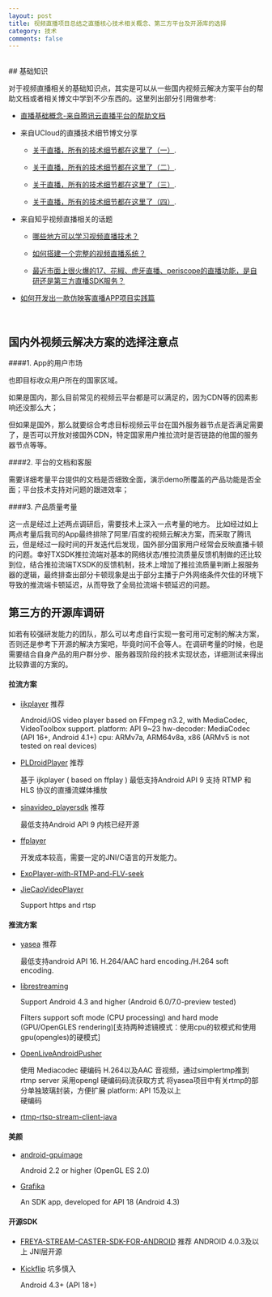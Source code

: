 ```yaml
---
layout: post
title: 视频直播项目总结之直播核心技术相关概念、第三方平台及开源库的选择
category: 技术
comments: false
---
```


<br/>
## 基础知识

对于视频直播相关的基础知识点，其实是可以从一些国内视频云解决方案平台的帮助文档或者相关博文中学到不少东西的。这里列出部分引用做参考:

- [直播基础概念-来自腾讯云直播平台的帮助文档](https://www.qcloud.com/document/product/454/7937)

- 来自UCloud的直播技术细节博文分享

   * [关于直播，所有的技术细节都在这里了（一）](http://blog.ucloud.cn/archives/694).

   * [关于直播，所有的技术细节都在这里了（二）](http://blog.ucloud.cn/archives/699).

   * [关于直播，所有的技术细节都在这里了（三）](http://blog.ucloud.cn/archives/760).

   * [关于直播，所有的技术细节都在这里了（四）](http://blog.ucloud.cn/archives/796).

- 来自知乎视频直播相关的话题

   * [哪些地方可以学习视频直播技术？](https://www.zhihu.com/question/23651189) 

   * [如何搭建一个完整的视频直播系统？](https://www.zhihu.com/question/42162310) 

   * [最近市面上很火爆的17、花椒、虎牙直播、periscope的直播功能，是自研还是第三方直播SDK服务？](https://www.zhihu.com/question/36076688/answer/101142263) 

- [如何开发出一款仿映客直播APP项目实践篇](http://www.jianshu.com/p/b2674fc2ac35#)
<br/>

## 国内外视频云解决方案的选择注意点

####1. App的用户市场

  也即目标收众用户所在的国家区域。

  如果是国内，那么目前常见的视频云平台都是可以满足的，因为CDN等的因素影响还没那么大；

  但如果是国外，那么就要综合考虑目标视频云平台在国外服务器节点是否满足需要了，是否可以开放对接国外CDN，特定国家用户推拉流时是否链路的他国的服务器节点等等。

####2. 平台的文档和客服

  需要详细考量平台提供的文档是否细致全面，演示demo所覆盖的产品功能是否全面；平台技术支持对问题的跟进效率；

####3. 产品质量考量

  这一点是经过上述两点调研后，需要技术上深入一点考量的地方。
  比如经过如上两点考量后我司的App最终排除了阿里/百度的视频云解决方案，而采取了腾讯云，但是经过一段时间的开发迭代后发现，国外部分国家用户经常会反映直播卡顿的问题。幸好TXSDK推拉流端对基本的网络状态/推拉流质量反馈机制做的还比较到位，结合推拉流端TXSDK的反馈机制，技术上增加了推拉流质量判断上报服务器的逻辑，最终排查出部分卡顿现象是出于部分主播于户外网络条件欠佳的环境下导致的推流端卡顿延迟，从而导致了全局拉流端卡顿延迟的问题。

## 第三方的开源库调研

如若有较强研发能力的团队，那么可以考虑自行实现一套可用可定制的解决方案，否则还是参考下开源的解决方案吧，毕竟时间不会等人。在调研考量的时候，也是需要结合自身产品的用户群分步、服务器现阶段的技术实现状态，详细测试来得出比较靠谱的方案的。

#### 拉流方案

* [ijkplayer](https://github.com/Bilibili/ijkplayer)  推荐

  Android/iOS video player based on FFmpeg n3.2, with MediaCodec, VideoToolbox support. 
  platform: API 9~23
  hw-decoder: MediaCodec (API 16+, Android 4.1+)
  cpu: ARMv7a, ARM64v8a, x86 (ARMv5 is not tested on real devices)

* [PLDroidPlayer](https://github.com/Bilibili/ijkplayer) 推荐

  基于 ijkplayer ( based on ffplay )
  最低支持Android API 9
  支持 RTMP 和 HLS 协议的直播流媒体播放

* [sinavideo_playersdk](https://github.com/SinaVDDeveloper/sinavideo_playersdk) 推荐

  最低支持Android API 9
  内核已经开源

* [ffplayer](https://github.com/FFmpeg/FFmpeg/blob/master/ffplay.c)

  开发成本较高，需要一定的JNI/C语言的开发能力。
 
* [ExoPlayer-with-RTMP-and-FLV-seek](https://github.com/ant-streaming/ExoPlayer-with-RTMP-and-FLV-seek)

* [JieCaoVideoPlayer](https://github.com/lipangit/JieCaoVideoPlayer)

   Support https and rtsp
  
  
#### 推流方案

* [yasea](https://github.com/begeekmyfriend/yasea)  推荐

  最低支持android API 16.
  H.264/AAC hard encoding./H.264 soft encoding.
  
* [librestreaming](https://github.com/lakeinchina/librestreaming)

  Support Android 4.3 and higher (Android 6.0/7.0-preview tested)
  
  Filters support soft mode (CPU processing) and hard mode (GPU/OpenGLES rendering)[支持两种滤镜模式：使用cpu的软模式和使用gpu(opengles)的硬模式]

* [OpenLiveAndroidPusher](https://github.com/devillee/OpenLiveAndroidPusher) 

  使用 Mediacodec 硬编码 H.264以及AAC 音视频，通过simplertmp推到 rtmp server
  采用opengl 硬编码码流获取方式
  将yasea项目中有关rtmp的部分单独玻璃封装，方便扩展
  platform: API 15及以上	
  硬编码
  
* [rtmp-rtsp-stream-client-java](https://github.com/pedroSG94/rtmp-rtsp-stream-client-java)

#### 美颜

* [android-gpuimage](https://github.com/CyberAgent/android-gpuimage)
  
  Android 2.2 or higher (OpenGL ES 2.0)
  
* [Grafika](https://github.com/google/grafika)
  
  An SDK app, developed for API 18 (Android 4.3)
  
#### 开源SDK

* [FREYA-STREAM-CASTER-SDK-FOR-ANDROID](https://github.com/jkkj93/FREYA-STREAM-CASTER-SDK-FOR-ANDROID) 推荐
  ANDROID 4.0.3及以上
  JNI层开源

* [Kickflip](https://github.com/Kickflip/kickflip-android-sdk) 坑多慎入
  
  Android 4.3+ (API 18+) 
  
